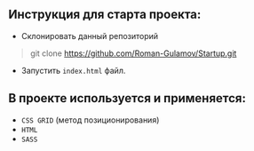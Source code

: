 ## Инструкция для старта проекта:

* Склонировать данный репозиторий
>git clone https://github.com/Roman-Gulamov/Startup.git

* Запустить `index.html` файл.


## В проекте используется и применяется:

* `CSS GRID` (метод позиционирования)
* `HTML`
* `SASS`
